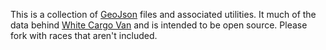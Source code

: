 This is a collection of [GeoJson](http://geojson.org/) files and associated
utilities. It much of the data behind 
[White Cargo Van](http://www.whitecargovan.com) and is intended to be open 
source. Please fork with races that aren't included.
